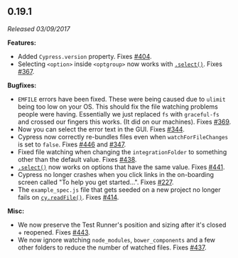 ## 0.19.1

_Released 03/09/2017_

**Features:**

- Added `Cypress.version` property. Fixes
  [#404](https://github.com/cypress-io/cypress/issues/404).
- Selecting `<option>` inside `<optgroup>` now works with
  [`.select()`](/api/commands/select). Fixes
  [#367](https://github.com/cypress-io/cypress/issues/367).

**Bugfixes:**

- `EMFILE` errors have been fixed. These were being caused due to `ulimit` being
  too low on your OS. This should fix the file watching problems people were
  having. Essentially we just replaced `fs` with `graceful-fs` and crossed our
  fingers this works. (It did on our machines). Fixes
  [#369](https://github.com/cypress-io/cypress/issues/369).
- Now you can select the error text in the GUI. Fixes
  [#344](https://github.com/cypress-io/cypress/issues/344).
- Cypress now correctly re-bundles files even when `watchForFileChanges` is set
  to `false`. Fixes [#446](https://github.com/cypress-io/cypress/issues/446) and
  [#347](https://github.com/cypress-io/cypress/issues/347).
- Fixed file watching when changing the `integrationFolder` to something other
  than the default value. Fixes
  [#438](https://github.com/cypress-io/cypress/issues/438).
- [`.select()`](/api/commands/select) now works on options that have the same
  value. Fixes [#441](https://github.com/cypress-io/cypress/issues/441).
- Cypress no longer crashes when you click links in the on-boarding screen
  called "To help you get started...". Fixes
  [#227](https://github.com/cypress-io/cypress/issues/227).
- The `example_spec.js` file that gets seeded on a new project no longer fails
  on [`cy.readFile()`](/api/commands/readfile). Fixes
  [#414](https://github.com/cypress-io/cypress/issues/414).

**Misc:**

- We now preserve the Test Runner's position and sizing after it's closed +
  reopened. Fixes [#443](https://github.com/cypress-io/cypress/issues/443).
- We now ignore watching `node_modules`, `bower_components` and a few other
  folders to reduce the number of watched files. Fixes
  [#437](https://github.com/cypress-io/cypress/issues/437).
